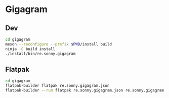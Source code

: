 # Gigagram

## Dev

```sh
cd gigagram
meson --reconfigure --prefix $PWD/install build
ninja -C build install
./install/bin/re.sonny.gigagram
```

## Flatpak

```sh
cd gigagram
flatpak-builder flatpak re.sonny.gigagram.json
flatpak-builder --run flatpak re.sonny.gigagram.json re.sonny.gigagram
```
